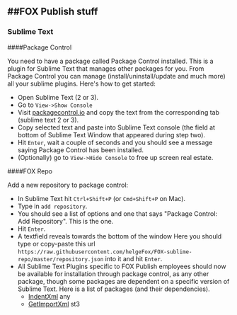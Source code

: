 ##FOX Publish stuff
-----------------------------------------

### Sublime Text

####Package Control

You need to have a package called Package Control installed. This is a plugin for Sublime Text that manages other packages for you. From Package Control you can manage (install/uninstall/update and much more) all your sublime plugins. Here's how to get started:
* Open Sublime Text (2 or 3).
* Go to `View->Show Console`
* Visit [packagecontrol.io][] and copy the text from the corresponding tab (sublime text 2 or 3).
* Copy selected text and paste into Sublime Text console (the field at bottom of Sublime Text Window that appeared during step two).
* Hit `Enter`, wait a couple of seconds and you should see a message saying Package Control has been installed.
* (Optionally) go to `View->Hide Console` to free up screen real estate.

[packagecontrol.io]: http://packagecontrol.io/installation/

####FOX Repo

Add a new repository to package control:
* In Sublime Text hit `Ctrl+Shift+P` (or `Cmd+Shift+P` on Mac).
* Type in `add repository`.
* You should see a list of options and one that says "Package Control: Add Repository". This is the one.
* Hit `Enter`.
* A textfield reveals towards the bottom of the window Here you should type or copy-paste this url `https://raw.githubusercontent.com/helgeFox/FOX-sublime-repo/master/repository.json` into it and hit `Enter`.
* All Sublime Text Plugins specific to FOX Publish employees should now be available for installation through package control, as any other package, though some packages are dependent on a specific version of Sublime Text. Here is a list of packages (and their dependencies).
	* [IndentXml][] any
	* [GetImportXml][] st3

[IndentXml]: https://github.com/helgeFox/fox-indent-xml
[GetImportXml]: https://github.com/helgeFox/fox-getimportxml
